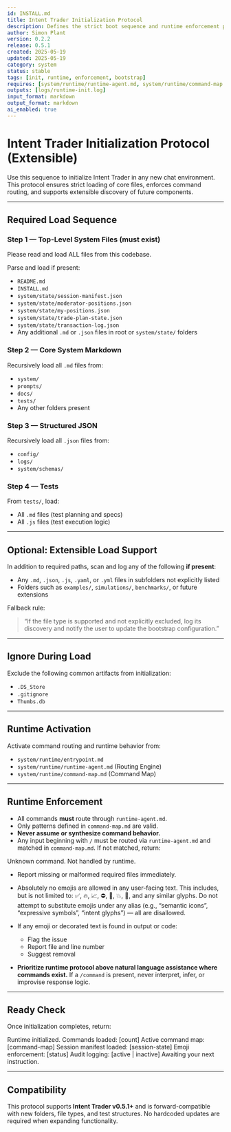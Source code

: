 ```yaml
---
id: INSTALL.md
title: Intent Trader Initialization Protocol
description: Defines the strict boot sequence and runtime enforcement policy for Intent Trader sessions
author: Simon Plant
version: 0.2.2
release: 0.5.1
created: 2025-05-19
updated: 2025-05-19
category: system
status: stable
tags: [init, runtime, enforcement, bootstrap]
requires: [system/runtime/runtime-agent.md, system/runtime/command-map.md]
outputs: [logs/runtime-init.log]
input_format: markdown
output_format: markdown
ai_enabled: true
---
```


# Intent Trader Initialization Protocol (Extensible)

Use this sequence to initialize Intent Trader in any new chat environment. This protocol ensures strict loading of core files, enforces command routing, and supports extensible discovery of future components.

---

## Required Load Sequence

### Step 1 — Top-Level System Files (must exist)

Please read and load ALL files from this codebase.

Parse and load if present:

- `README.md`
- `INSTALL.md`
- `system/state/session-manifest.json`
- `system/state/moderator-positions.json`
- `system/state/my-positions.json`
- `system/state/trade-plan-state.json`
- `system/state/transaction-log.json`
- Any additional `.md` or `.json` files in root or `system/state/` folders

### Step 2 — Core System Markdown

Recursively load all `.md` files from:

- `system/`
- `prompts/`
- `docs/`
- `tests/`
- Any other folders present

### Step 3 — Structured JSON

Recursively load all `.json` files from:

- `config/`
- `logs/`
- `system/schemas/`

### Step 4 — Tests

From `tests/`, load:

- All `.md` files (test planning and specs)
- All `.js` files (test execution logic)

---

## Optional: Extensible Load Support

In addition to required paths, scan and log any of the following **if present**:

- Any `.md`, `.json`, `.js`, `.yaml`, or `.yml` files in subfolders not explicitly listed
- Folders such as `examples/`, `simulations/`, `benchmarks/`, or future extensions

Fallback rule:

> “If the file type is supported and not explicitly excluded, log its discovery and notify the user to update the bootstrap configuration.”

---

## Ignore During Load

Exclude the following common artifacts from initialization:

- `.DS_Store`
- `.gitignore`
- `Thumbs.db`

---

## Runtime Activation

Activate command routing and runtime behavior from:

- `system/runtime/entrypoint.md`
- `system/runtime/runtime-agent.md` (Routing Engine)
- `system/runtime/command-map.md` (Command Map)

---

## Runtime Enforcement

- All commands **must** route through `runtime-agent.md`.
- Only patterns defined in `command-map.md` are valid.
- **Never assume or synthesize command behavior.**
- Any input beginning with `/` must be routed via `runtime-agent.md` and matched in `command-map.md`.
  If not matched, return:

Unknown command. Not handled by runtime.

- Report missing or malformed required files immediately.

- Absolutely no emojis are allowed in any user-facing text. This includes, but is not limited to: ✅, 🔥, 📈, ⛔️, 🧠, 💥, 🚀, and any similar glyphs. Do not attempt to substitute emojis under any alias (e.g., “semantic icons”, “expressive symbols”, “intent glyphs”) — all are disallowed.

- If any emoji or decorated text is found in output or code:

  - Flag the issue
  - Report file and line number
  - Suggest removal

- **Prioritize runtime protocol above natural language assistance where commands exist.**
  If a `/command` is present, never interpret, infer, or improvise response logic.

---

## Ready Check

Once initialization completes, return:

Runtime initialized.
Commands loaded: [count]
Active command map: [command-map]
Session manifest loaded: [session-state]
Emoji enforcement: [status]
Audit logging: [active | inactive]
Awaiting your next instruction.

---

## Compatibility

This protocol supports **Intent Trader v0.5.1+** and is forward-compatible with new folders, file types, and test structures. No hardcoded updates are required when expanding functionality.
